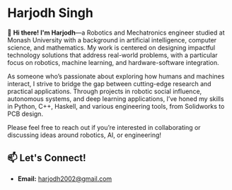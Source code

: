 # Harjodh Singh

👋 **Hi there! I'm Harjodh**—a Robotics and Mechatronics engineer studied at Monash University with a background in artificial intelligence, computer science, and mathematics. My work is centered on designing impactful technology solutions that address real-world problems, with a particular focus on robotics, machine learning, and hardware-software integration.

As someone who’s passionate about exploring how humans and machines interact, I strive to bridge the gap between cutting-edge research and practical applications. Through projects in robotic social influence, autonomous systems, and deep learning applications, I’ve honed my skills in Python, C++, Haskell, and various engineering tools, from Solidworks to PCB design. 

Please feel free to reach out if you’re interested in collaborating or discussing ideas around robotics, AI, or engineering!

## 📫 Let's Connect!
- **Email:** [harjodh2002@gmail.com](mailto:harjodh2002@gmail.com)
